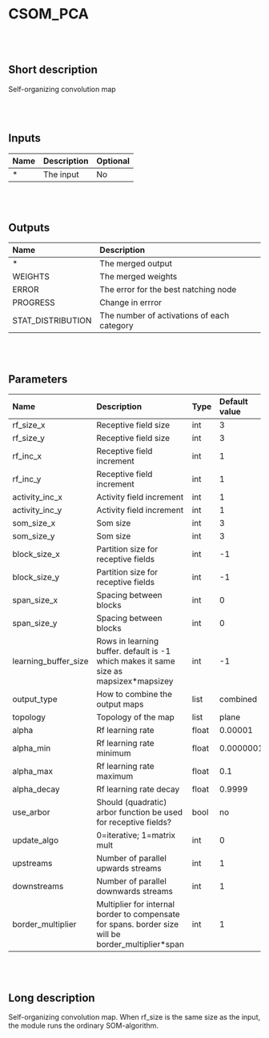# CSOM_PCA


<br><br>
## Short description

Self-organizing convolution map

<br><br>

## Inputs

|Name|Description|Optional|
|:----|:-----------|:-------|
|*|The input|No|

<br><br>

## Outputs

|Name|Description|
|:----|:-----------|
|*|The merged output|
|WEIGHTS|The merged weights|
|ERROR|The error for the best natching node|
|PROGRESS|Change in errror|
|STAT_DISTRIBUTION|The number of activations of each category|

<br><br>

## Parameters

|Name|Description|Type|Default value|
|:----|:-----------|:----|:-------------|
|rf_size_x|Receptive field size|int|3|
|rf_size_y|Receptive field size|int|3|
|rf_inc_x|Receptive field increment|int|1|
|rf_inc_y|Receptive field increment|int|1|
|activity_inc_x|Activity field increment|int|1|
|activity_inc_y|Activity field increment|int|1|
|som_size_x|Som size|int|3|
|som_size_y|Som size|int|3|
|block_size_x|Partition size for receptive fields|int|-1|
|block_size_y|Partition size for receptive fields|int|-1|
|span_size_x|Spacing between blocks|int|0|
|span_size_y|Spacing between blocks|int|0|
|learning_buffer_size|Rows in learning buffer. default is -1 which makes it same size as mapsizex*mapsizey|int|-1|
|output_type|How to combine the output maps|list|combined|
|topology|Topology of the map|list|plane|
|alpha|Rf learning rate|float|0.00001|
|alpha_min|Rf learning rate minimum|float|0.0000001|
|alpha_max|Rf learning rate maximum|float|0.1|
|alpha_decay|Rf learning rate decay|float|0.9999|
|use_arbor|Should (quadratic) arbor function be used for receptive fields?|bool|no|
|update_algo|0=iterative; 1=matrix mult|int|0|
|upstreams|Number of parallel upwards streams|int|1|
|downstreams|Number of parallel downwards streams|int|1|
|border_multiplier|Multiplier for internal border to compensate for spans. border size will be border_multiplier*span|int|1|

<br><br>
## Long description
Self-organizing convolution map.
        When rf_size is the same size as the input, the module runs the ordinary SOM-algorithm.